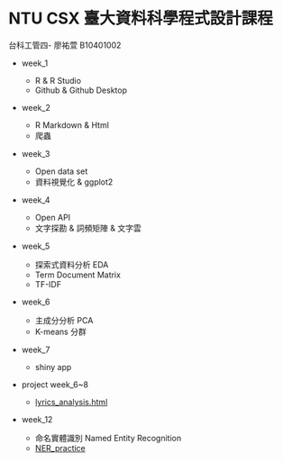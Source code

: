 # NTU CSX 臺大資料科學程式設計課程

台科工管四- 廖祐萱 B10401002

- week_1
  - R & R Studio
  - Github & Github Desktop

- week_2
  - R Markdown & Html
  - 爬蟲
 
- week_3
  - Open data set
  - 資料視覺化 & ggplot2
  
- week_4
  - Open API
  - 文字探勘 & 詞頻矩陣 & 文字雲
  
- week_5
  - 探索式資料分析 EDA
  - Term Document Matrix
  - TF-IDF

- week_6
  - 主成分分析 PCA
  - K-means 分群
 
- week_7
  - shiny app
  
- project week_6~8
  - [lyrics_analysis.html](https://x666772.github.io/CSX_Lyhs/week_6/hw_678/lyrics_analysis.html)
  
- week_12
  - 命名實體識別 Named Entity Recognition
  - [NER_practice](https://x666772.github.io/CSX_Lyhs/week_12/hw_12/NER_CNN.html)

